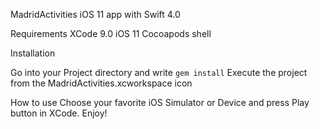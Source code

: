 MadridActivities
iOS 11 app with Swift 4.0

Requirements
XCode 9.0
iOS 11
Cocoapods shell


Installation

Go into your Project directory and write
`gem install`
Execute the project from the MadridActivities.xcworkspace icon

How to use
Choose your favorite iOS Simulator or Device and press Play button in XCode. Enjoy!



